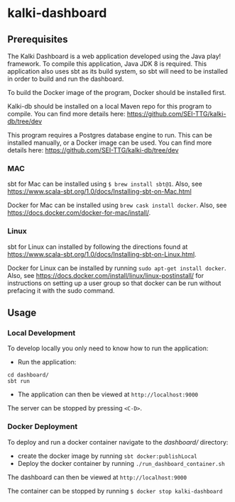 # kalki-dashboard

## Prerequisites
The Kalki Dashboard is a web application developed using the Java play! framework.  To compile this application, Java JDK 8 is required. This application also uses sbt as its build system, so sbt will need to be installed in order to build and run the dashboard.

To build the Docker image of the program, Docker should be installed first.

Kalki-db should be installed on a local Maven repo for this program to compile. You can find more details here: https://github.com/SEI-TTG/kalki-db/tree/dev

This program requires a Postgres database engine to run. This can be installed manually, or a Docker image can be used. You can find more details here: https://github.com/SEI-TTG/kalki-db/tree/dev

### MAC
sbt for Mac can be installed using `$ brew install sbt@1`. Also, see https://www.scala-sbt.org/1.0/docs/Installing-sbt-on-Mac.html

Docker for Mac can be installed using `brew cask install docker`.
Also, see https://docs.docker.com/docker-for-mac/install/.

### Linux
sbt for Linux can installed by following the directions found at https://www.scala-sbt.org/1.0/docs/Installing-sbt-on-Linux.html.

Docker for Linux can be installed by running `sudo apt-get install docker`.  Also, see https://docs.docker.com/install/linux/linux-postinstall/ for instructions on setting up a user group so that docker can be run without prefacing it with the sudo command.

## Usage
### Local Development
To develop locally you only need to know how to run the application:
- Run the application:
```
cd dashboard/
sbt run
```
- The application can then be viewed at `http://localhost:9000`

The server can be stopped by pressing `<C-D>`. 
### Docker Deployment
To deploy and run a docker container navigate to the *dashboard/* directory:

- create the docker image by running `sbt docker:publishLocal`
- Deploy the docker container by running `./run_dashboard_container.sh`

The dashboard can then be viewed at `http://localhost:9000`

The container can be stopped by running `$ docker stop kalki-dashboard`

